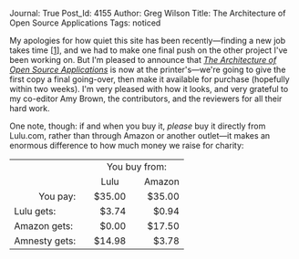 Journal: True
Post_Id: 4155
Author: Greg Wilson
Title: The Architecture of Open Source Applications
Tags: noticed

<p>My apologies for how quiet this site has been recently&mdash;finding a new job takes time [<a href="#1">1</a>], and we had to make one final push on the other project I've been working on.  But I'm pleased to announce that <a href="http://aosabook.org"><em>The Architecture of Open Source Applications</em></a> is now at the printer's&mdash;we're going to give the first copy a final going-over, then make it available for purchase (hopefully within two weeks). I'm very pleased with how it looks, and very grateful to my co-editor Amy Brown, the contributors, and the reviewers for all their hard work.</p>
<p>One note, though: if and when you buy it, <em>please</em> buy it directly from Lulu.com, rather than through Amazon or another outlet&mdash;it makes an enormous difference to how much money we raise for charity:</p>
<table>
<tbody>
<tr>
<td></td>
<td></td>
<td colspan="3" align="center">You buy from:</td>
</tr>
<tr>
<td></td>
<td></td>
<td align="center">Lulu</td>
<td></td>
<td align="center">Amazon</td>
</tr>
<tr>
<td style="text-align: right;">You pay:</td>
<td style="text-align: right;"></td>
<td style="text-align: right;" align="right">$35.00</td>
<td></td>
<td style="text-align: right;" align="right">$35.00</td>
</tr>
<tr>
<td>Lulu gets:</td>
<td></td>
<td style="text-align: right;" align="right">$3.74</td>
<td></td>
<td style="text-align: right;" align="right">$0.94</td>
</tr>
<tr>
<td>Amazon gets:</td>
<td></td>
<td style="text-align: right;" align="right">$0.00</td>
<td></td>
<td style="text-align: right;" align="right">$17.50</td>
</tr>
<tr>
<td>Amnesty gets:</td>
<td></td>
<td style="text-align: right;" align="right">$14.98</td>
<td></td>
<td style="text-align: right;" align="right">$3.78</td>
</tr>
</tbody>
</table>
